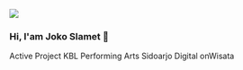 ![](https://149366088.v2.pressablecdn.com/wp-content/uploads/2016/10/digitalocean-penguin-linux-wallpaper.jpg)



### Hi, I'am Joko Slamet 👋

Active Project
KBL Performing Arts
Sidoarjo Digital
onWisata



<!--
**joko19/joko19** is a ✨ _special_ ✨ repository because its `README.md` (this file) appears on your GitHub profile.

Here are some ideas to get you started:

- 🔭 I’m currently working on 
- 🌱 I’m currently learning ...
- 👯 I’m looking to collaborate on ...
- 🤔 I’m looking for help with ...
- 💬 Ask me about ...
- 📫 How to reach me: ...
- 😄 Pronouns: ...
- ⚡ Fun fact: ...
-->
